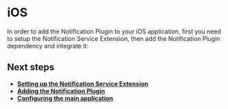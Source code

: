 # iOS

In order to add the Notification Plugin to your iOS application, first you need to setup the Notification Service Extension, then add the Notification Plugin dependency and integrate it:

## Next steps
- **[Setting up the Notification Service Extension](ios_service.md)**
- **[Adding the Notification Plugin](ios_plugin.md)**
- **[Configuring the main application](ios_connect.md)**
